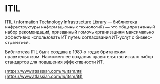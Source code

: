 # ITIL 
ITIL (Information Technology Infrastructure Library — библиотека инфраструктуры информационных технологий)
— это общепризнанный набор рекомендаций, призванный помочь организациям максимально эффективно использовать
ИТ путем согласования ИТ-услуг с бизнес-стратегией.

Библиотека ITIL была создана в 1980-х годах британским правительством.
На момент ее создания правительство искало набор стандартов для повышения эффективности ИТ.

[https://www.atlassian.com/ru/itsm/itil](https://www.atlassian.com/ru/itsm/itil)

